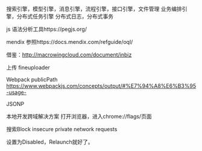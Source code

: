搜索引擎，模型引擎，消息引擎，流程引擎，接口引擎，文件管理
业务编排引擎，分布式任务引擎
分布式日志，分布式事务

js 语法分析工具https://pegjs.org/

mendix 参照https://docs.mendix.com/refguide/oql/

借鉴：http://macrowingcloud.com/document/inbiz

上传 fineuploader

Webpack publicPath https://www.webpackjs.com/concepts/output/#%E7%94%A8%E6%B3%95-usage-

JSONP

本地开发跨域解决方案
打开浏览器，进入chrome://flags/页面

搜索Block insecure private network requests

设置为Disabled，Relaunch就好了。